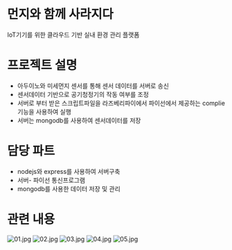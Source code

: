 # 먼지와 함께 사라지다  
IoT기기를 위한 클라우드 기반 실내 환경 관리 플랫폼

# 프로젝트 설명 #
- 아두이노와 미세먼지 센서를 통해 센서 데이터를 서버로 송신
- 센서데이터 기반으로 공기청정기의 작동 여부를 조정
- 서버로 부터 받은 스크립트파일을 라즈베리파이에서 파이선에서 제공하는 complie 기능을 사용하여 실행
- 서버는 mongodb를 사용하여 센서데이터를 저장

# 담당 파트 #
- nodejs와 express를 사용하여 서버구축
- 서버- 파이선 통신프로그램
- mongodb를 사용한 데이터 저장 및 관리

# 관련 내용 #

![01.jpg](./mdImage/01.jpg)
![02.jpg](./mdImage/02.jpg)
![03.jpg](./mdImage/03.jpg)
![04.jpg](./mdImage/04.jpg)
![05.jpg](./mdImage/05.jpg)
